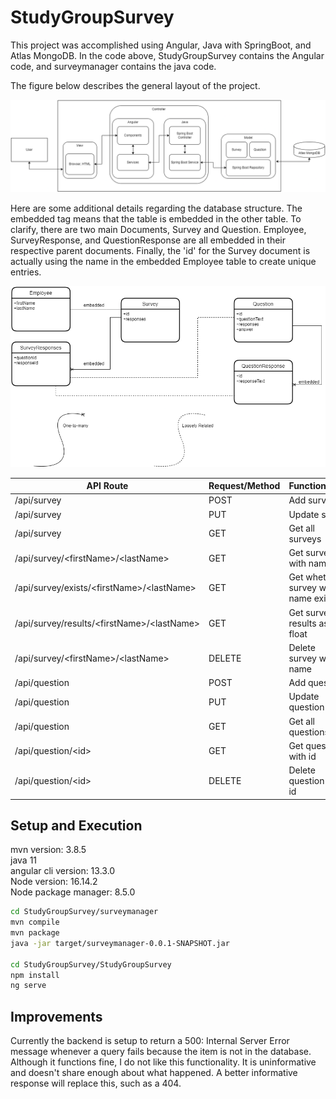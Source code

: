 # StudyGroupSurvey

This project was accomplished using Angular, Java with SpringBoot, and Atlas MongoDB. In the code above, StudyGroupSurvey contains the Angular code, and surveymanager contains the java code.

The figure below describes the general layout of the project.

![MVCDiagram](https://github.com/liamsparkles/StudyGroupSurvey/blob/main/MVCDiagram.png "Model View Controller Diagram")

Here are some additional details regarding the database structure. The embedded tag means that the table is embedded in the other table. To clarify, there are two main Documents, Survey and Question. Employee, SurveyResponse, and QuestionResponse are all embedded in their respective parent documents. Finally, the 'id' for the Survey document is actually using the name in the embedded Employee table to create unique entries.

![MongoDBDiagram](https://github.com/liamsparkles/StudyGroupSurvey/blob/main/StudyGroupSurveyDBDiagram.png "MongoDB Diagram")


| API Route | Request/Method | Functionality | Status Text |
| --------- | --------- | --------- | --------- |
| /api/survey | POST | Add survey | CREATED |
| /api/survey | PUT  | Update survy | OK |
| /api/survey | GET  | Get all surveys | OK |
| /api/survey/\<firstName\>/\<lastName\> | GET | Get survey with name | OK |
| /api/survey/exists/\<firstName\>/\<lastName\> | GET  | Get whether survey with name exists | OK|
| /api/survey/results/\<firstName\>/\<lastName\> | GET  | Get survey results as float | OK |
| /api/survey/\<firstName\>/\<lastName\> | DELETE  | Delete survey with name | NO_CONTENT |
| /api/question | POST | Add question | CREATED |
| /api/question | PUT | Update question | OK |
| /api/question | GET | Get all questions | OK |
| /api/question/\<id\> | GET | Get question with id| OK |
| /api/question/\<id\> | DELETE | Delete question with id | NO_CONTENT |

## Setup and Execution

mvn version: 3.8.5   
java 11   
angular cli version: 13.3.0   
Node version: 16.14.2   
Node package manager: 8.5.0


```Bash
cd StudyGroupSurvey/surveymanager
mvn compile
mvn package
java -jar target/surveymanager-0.0.1-SNAPSHOT.jar

cd StudyGroupSurvey/StudyGroupSurvey
npm install
ng serve
```

## Improvements

Currently the backend is setup to return a 500: Internal Server Error message whenever a query fails because the item is not in the database.
Although it functions fine, I do not like this functionality. It is uninformative and doesn't share enough about what happened. 
A better informative response will replace this, such as a 404.
